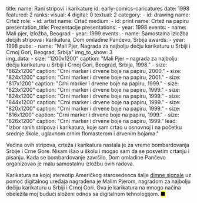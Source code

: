 title: 
    name: Rani stripovi i karikature
id: early-comics-caricatures
date: 1998
featured: 2
ranks:
    visual: 4
    digital: 0
    textual: 2
category: 
    - id: drawing
      name: Crtež
role:
    - id: artist
      name: Crtač
medium:
    - id: print
      name: Crtež na papiru
presentation_title: Prezentacije
presentations:
    - year: 1998
      events:
        - name: <span class='italic-style'>Mali pjer</span>, izložba, Beograd
    - year: 1999
      events:
        - name: <span class='italic-style'>Samostalna izložba dečjih stripova i karikatura</span>, Dom omladine Pančevo, Srbija
awards:
    - year: 1998
      pubs:
        - name: "<span class='italic-style'>Mali Pjer</span>, Nagrada za najbolju dečju karikaturu u Srbiji i Crnoj Gori, Beograd, Srbija"
img_to_show: 3       
img_data:
    - size: "1200x1200"
      caption: "Mali Pjer – nagrada za najbolju dečju karikaturu u Srbiji i Crnoj Gori, Beograd, Srbija, 1998."
    - size: "862x1200"
      caption: "Crni marker i drvene boje na papiru, 2000."
    - size: "824x1200"
      caption: "Crni marker i drvene boje na papiru, 2001."
    - size: "817x1200"
      caption: "Crni marker i drvene boje na papiru, 1999."
    - size: "823x1200"
      caption: "Crni marker i drvene boje na papiru, 1999."
    - size: "824x1200"
      caption: "Crni marker i drvene boje na papiru, 1999."
    - size: "844x1200"
      caption: "Crni marker i drvene boje na papiru, 1999."
    - size: "820x1200"
      caption: "Crni marker i drvene boje na papiru, 1999."
    - size: "816x1200"
      caption: "Crni marker i drvene boje na papiru, 1999."
    - size: "826x1200"
      caption: "Crni marker i drvene boje na papiru, 1999."
lead: "Izbor ranih stripova i karikatura, koje sam crtao u osnovnoj i na početku srednje škole, uglavnom crnim flomasterom i drvenim bojama."

Većina ovih stripova, crteža i karikatura nastala je za vreme bombardovanja Srbije i Crne Gore. Nisam išao u školu i mogao sam da se posvetim crtanju i pisanju. Kada se bombardovanje završilo, Dom omladine Pančevo organizovao je malu samostalnu izložbu ovih radova.

Karikatura na kojoj stereotip Američkog starosedeoca šalje <a href='https://en.wikipedia.org/wiki/Smoke_signal' target='_blank'>dimne signale</a> uz pomoć digitalnog uređaja nagrađena je Malim Pjerom, nagradom za najbolju dečiju karikaturu u Srbiji i Crnoj Gori. Ova je karikatura na mnogo načina obeležila moj budući složeni odnos sa digitalnom tehnologijom. <mark>&#9632;</mark>